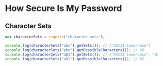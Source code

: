 # How Secure Is My Password
## Character Sets

```javascript
var characterSets = require("character-sets");

console.log(characterSets("abc").getSets()); // ["ASCII Lowercase"]
console.log(characterSets("abc").getPossibleCharacters()); // 26
console.log(characterSets("aB1").getSets()); // ["ASCII Lowercase", "ASCII Uppercase", "ASCII Numbers"]
console.log(characterSets("aB1").getPossibleCharacters()); // 62
```